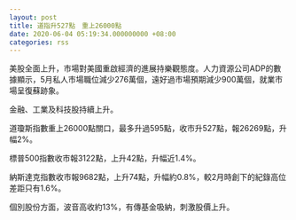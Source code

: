 ```yaml
---
layout: post
title: 道指升527點　重上26000點
date: 2020-06-04 05:19:34.000000000 +08:00
categories: rss
---
```


美股全面上升，市場對美國重啟經濟的進展持樂觀態度。人力資源公司ADP的數據顯示，5月私人市場職位減少276萬個，遠好過市場預期減少900萬個，就業市場呈復蘇跡象。

金融、工業及科技股持續上升。

道瓊斯指數重上26000點關口，最多升過595點，收市升527點，報26269點，升幅2%。

標普500指數收市報3122點，上升42點，升幅近1.4%。

納斯達克指數收市報9682點，上升74點，升幅約0.8%，較2月時創下的紀錄高位差距只有1.6%。

個別股份方面，波音高收約13%，有傳基金吸納，刺激股價上升。

